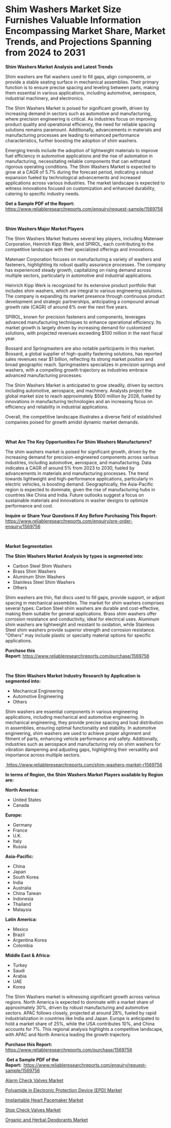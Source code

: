 <p><h1>Shim Washers Market Size Furnishes Valuable Information Encompassing Market Share, Market Trends, and Projections Spanning from 2024 to 2031</h1></p><p><strong>Shim Washers Market Analysis and Latest Trends</strong></p>
<p><p>Shim washers are flat washers used to fill gaps, align components, or provide a stable seating surface in mechanical assemblies. Their primary function is to ensure precise spacing and leveling between parts, making them essential in various applications, including automotive, aerospace, industrial machinery, and electronics.</p><p>The Shim Washers Market is poised for significant growth, driven by increasing demand in sectors such as automotive and manufacturing, where precision engineering is critical. As industries focus on improving product quality and operational efficiency, the need for reliable spacing solutions remains paramount. Additionally, advancements in materials and manufacturing processes are leading to enhanced performance characteristics, further boosting the adoption of shim washers.</p><p>Emerging trends include the adoption of lightweight materials to improve fuel efficiency in automotive applications and the rise of automation in manufacturing, necessitating reliable components that can withstand rigorous operating conditions. The Shim Washers Market is expected to grow at a CAGR of 5.7% during the forecast period, indicating a robust expansion fueled by technological advancements and increased applications across various industries. The market landscape is expected to witness innovations focused on customization and enhanced durability, catering to specific industry needs.</p></p>
<p><strong>Get a Sample PDF of the Report:&nbsp;</strong> <a href="https://www.reliableresearchreports.com/enquiry/request-sample/1569756?utm_campaign=116&utm_medium=2&utm_source=Github&utm_content=ia&utm_term=14102024&utm_id=shim-washers">https://www.reliableresearchreports.com/enquiry/request-sample/1569756</a></p>
<p>&nbsp;</p>
<p><strong>Shim Washers Major Market Players</strong></p>
<p><p>The Shim Washers Market features several key players, including Matenaer Corporation, Heinrich Kipp Werk, and SPIROL, each contributing to the competitive landscape with their specialized offerings and innovations. </p><p>Matenaer Corporation focuses on manufacturing a variety of washers and fasteners, highlighting its robust quality assurance processes. The company has experienced steady growth, capitalizing on rising demand across multiple sectors, particularly in automotive and industrial applications. </p><p>Heinrich Kipp Werk is recognized for its extensive product portfolio that includes shim washers, which are integral to various engineering solutions. The company is expanding its market presence through continuous product development and strategic partnerships, anticipating a compound annual growth rate (CAGR) of around 6% over the next five years.</p><p>SPIROL, known for precision fasteners and components, leverages advanced manufacturing techniques to enhance operational efficiency. Its market growth is largely driven by increasing demand for customized solutions, with projected revenues exceeding $100 million in the next fiscal year.</p><p>Bossard and Springmasters are also notable participants in this market. Bossard, a global supplier of high-quality fastening solutions, has reported sales revenues near $1 billion, reflecting its strong market position and broad geographic reach. Springmasters specializes in precision springs and washers, with a compelling growth trajectory as industries embrace advanced manufacturing processes.</p><p>The Shim Washers Market is anticipated to grow steadily, driven by sectors including automotive, aerospace, and machinery. Analysts project the global market size to reach approximately $500 million by 2028, fueled by innovations in manufacturing technologies and an increasing focus on efficiency and reliability in industrial applications. </p><p>Overall, the competitive landscape illustrates a diverse field of established companies poised for growth amidst dynamic market demands.</p></p>
<p>&nbsp;</p>
<p><strong>What Are The Key Opportunities For Shim Washers Manufacturers?</strong></p>
<p><p>The shim washers market is poised for significant growth, driven by the increasing demand for precision-engineered components across various industries, including automotive, aerospace, and manufacturing. Data indicates a CAGR of around 5% from 2023 to 2030, fueled by advancements in materials and manufacturing processes. The trend towards lightweight and high-performance applications, particularly in electric vehicles, is boosting demand. Geographically, the Asia-Pacific region is expected to dominate, given the rise of manufacturing hubs in countries like China and India. Future outlooks suggest a focus on sustainable materials and innovations in washer designs to optimize performance and cost.</p></p>
<p><strong>Inquire or Share Your Questions If Any Before Purchasing This Report:</strong> <a href="https://www.reliableresearchreports.com/enquiry/pre-order-enquiry/1569756?utm_campaign=116&utm_medium=2&utm_source=Github&utm_content=ia&utm_term=14102024&utm_id=shim-washers">https://www.reliableresearchreports.com/enquiry/pre-order-enquiry/1569756</a></p>
<p>&nbsp;</p>
<p><strong>Market Segmentation</strong></p>
<p><strong>The Shim Washers Market Analysis by types is segmented into:</strong></p>
<p><ul><li>Carbon Steel Shim Washers</li><li>Brass Shim Washers</li><li>Aluminum Shim Washers</li><li>Stainless Steel Shim Washers</li><li>Others</li></ul></p>
<p><p>Shim washers are thin, flat discs used to fill gaps, provide support, or adjust spacing in mechanical assemblies. The market for shim washers comprises several types: Carbon Steel shim washers are durable and cost-effective, making them suitable for general applications. Brass shim washers offer corrosion resistance and conductivity, ideal for electrical uses. Aluminum shim washers are lightweight and resistant to oxidation, while Stainless Steel shim washers provide superior strength and corrosion resistance. "Others" may include plastic or specialty material options for specific applications.</p></p>
<p><strong>Purchase this Report:&nbsp;</strong><a href="https://www.reliableresearchreports.com/purchase/1569756?utm_campaign=116&utm_medium=2&utm_source=Github&utm_content=ia&utm_term=14102024&utm_id=shim-washers">https://www.reliableresearchreports.com/purchase/1569756</a></p>
<p>&nbsp;</p>
<p><strong>The Shim Washers Market Industry Research by Application is segmented into:</strong></p>
<p><ul><li>Mechanical Engineering</li><li>Automotive Engineering</li><li>Others</li></ul></p>
<p><p>Shim washers are essential components in various engineering applications, including mechanical and automotive engineering. In mechanical engineering, they provide precise spacing and load distribution in assemblies, ensuring optimal functionality and stability. In automotive engineering, shim washers are used to achieve proper alignment and fitment of parts, enhancing vehicle performance and safety. Additionally, industries such as aerospace and manufacturing rely on shim washers for vibration dampening and adjusting gaps, highlighting their versatility and importance across multiple sectors.</p></p>
<p><a href="https://www.reliableresearchreports.com/shim-washers-market-r1569756?utm_campaign=116&utm_medium=2&utm_source=Github&utm_content=ia&utm_term=14102024&utm_id=shim-washers">&nbsp;https://www.reliableresearchreports.com/shim-washers-market-r1569756</a></p>
<p><strong>In terms of Region, the Shim Washers Market Players available by Region are:</strong></p>
<p>
    <p> <strong> North America: </strong>
        <ul>
            <li>United States</li>
            <li>Canada</li>
        </ul>
        </p> 
    <p> <strong> Europe: </strong>
        <ul>
            <li>Germany</li>
            <li>France</li>
            <li>U.K.</li>
            <li>Italy</li>
            <li>Russia</li>
        </ul>
        </p> 
    <p> <strong> Asia-Pacific: </strong>
        <ul>
            <li>China</li>
            <li>Japan</li>
            <li>South Korea</li>
            <li>India</li>
            <li>Australia</li>
            <li>China Taiwan</li>
            <li>Indonesia</li>
            <li>Thailand</li>
            <li>Malaysia</li>
        </ul>
        </p> 
    <p> <strong> Latin America: </strong>
        <ul>
            <li>Mexico</li>
            <li>Brazil</li>
            <li>Argentina Korea</li>
            <li>Colombia</li>
        </ul>
        </p> 
    <p> <strong> Middle East & Africa: </strong>
        <ul>
            <li>Turkey</li>
            <li>Saudi</li>
            <li>Arabia</li>
            <li>UAE</li>
            <li>Korea</li>
        </ul>
    </p>
    </p>
<p><p>The Shim Washers market is witnessing significant growth across various regions. North America is expected to dominate with a market share of approximately 30%, driven by robust manufacturing and automotive sectors. APAC follows closely, projected at around 28%, fueled by rapid industrialization in countries like India and Japan. Europe is anticipated to hold a market share of 25%, while the USA contributes 10%, and China accounts for 7%. This regional analysis highlights a competitive landscape, with APAC and North America leading the growth trajectory.</p></p>
<p><strong>Purchase this Report: </strong><a href="https://www.reliableresearchreports.com/purchase/1569756?utm_campaign=116&utm_medium=2&utm_source=Github&utm_content=ia&utm_term=14102024&utm_id=shim-washers">https://www.reliableresearchreports.com/purchase/1569756</a></p>
<p>&nbsp;<strong>Get a Sample PDF of the Report:&nbsp;&nbsp;</strong><a href="https://www.reliableresearchreports.com/enquiry/request-sample/1569756?utm_campaign=116&utm_medium=2&utm_source=Github&utm_content=ia&utm_term=14102024&utm_id=shim-washers">https://www.reliableresearchreports.com/enquiry/request-sample/1569756</a></p>
<p><strong></strong></p>
<p><p><a href="https://github.com/jeyspsang/Market-Research-Report-List-1/blob/main/alarm-check-valves-market.md?utm_campaign=116&utm_medium=2&utm_source=Github&utm_content=ia&utm_term=14102024&utm_id=shim-washers">Alarm Check Valves Market</a></p><p><a href="https://www.linkedin.com/pulse/polyamide-electronic-protection-device-epd-market-size-type-6havf?trk=public_post_embed_feed-article-content&utm_campaign=116&utm_medium=2&utm_source=Github&utm_content=ia&utm_term=14102024&utm_id=shim-washers">Polyamide in Electronic Protection Device (EPD) Market</a></p><p><a href="https://www.linkedin.com/pulse/implantable-heart-pacemaker-market-global-regional-qpnvf?trk=public_post_embed_feed-article-content&utm_campaign=116&utm_medium=2&utm_source=Github&utm_content=ia&utm_term=14102024&utm_id=shim-washers">Implantable Heart Pacemaker Market</a></p><p><a href="https://github.com/paceyzqrlfe/Market-Research-Report-List-1/blob/main/stop-check-valves-market.md?utm_campaign=116&utm_medium=2&utm_source=Github&utm_content=ia&utm_term=14102024&utm_id=shim-washers">Stop Check Valves Market</a></p><p><a href="https://www.linkedin.com/pulse/global-organic-herbal-deodorants-industry-research-5fpsf?trk=public_post_embed_feed-article-content&utm_campaign=116&utm_medium=2&utm_source=Github&utm_content=ia&utm_term=14102024&utm_id=shim-washers">Organic and Herbal Deodorants Market</a></p></p>